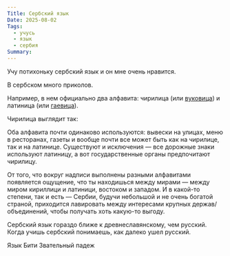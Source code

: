 ```yaml
---
Title: Сербский язык
Date: 2025-08-02
Tags:
  - учусь
  - язык
  - сербия
Summary: 
---
```


Учу потихоньку сербский язык и он мне очень нравится.

В сербском много приколов.

Например, в нем официально два алфавита: чирилица (или [вуковица][vukovica]) и латиница (или [гаевица][gaevica]).

Чирилица выглядит так: 

Оба алфавита почти одинаково используются: вывески на улицах, меню в ресторанах, газеты и вообще почти все может быть как на чирилице, так и на латинице. Существуют и исключения — все дорожные знаки используют латиницу, а вот государственные органы предпочитают чирилицу.

От того, что вокруг надписи выполнены разными алфавитами появляется ощущение, что ты находишься между мирами — между миром кириллици и латиници, востоком и западом. И в какой-то степени, так и есть — Сербии, будучи небольшой и не очень богатой страной, приходится лавировать между интересами крупных держав/объединений, чтобы получать хоть какую-то выгоду.

Сербский язык гораздо ближе к древнеславянскому, чем русский. Когда учишь сербский понимаешь, как далеко ушел русский. 

Язык
Бити
Звательный падеж

[vukovica]: https://ru.wikipedia.org/wiki/%D0%92%D1%83%D0%BA%D0%BE%D0%B2%D0%B8%D1%86%D0%B0
[gaevica]: https://ru.wikipedia.org/wiki/%D0%93%D0%B0%D0%B5%D0%B2%D0%B8%D1%86%D0%B0
